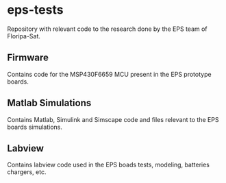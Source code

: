 # eps-tests
Repository with relevant code to the research done by the EPS team of Floripa-Sat.

## Firmware
Contains code for the MSP430F6659 MCU present in the EPS prototype boards.

## Matlab Simulations
Contains Matlab, Simulink and Simscape code and files relevant to the EPS boards simulations.

## Labview
Contains labview code used in the EPS boads tests, modeling, batteries chargers, etc.
